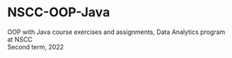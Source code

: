 # NSCC-OOP-Java
 OOP with Java course exercises and assignments, Data Analytics program at NSCC  
 Second term, 2022
